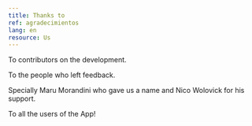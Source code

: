```yaml
---
title: Thanks to
ref: agradecimientos
lang: en
resource: Us
---
```


To contributors on the development.

To the people who left feedback.

Specially Maru Morandini who gave us a name and Nico Wolovick for his support.

To all the users of the App!
